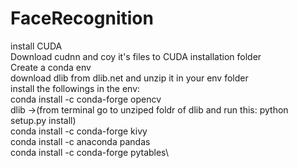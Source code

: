 # FaceRecognition
 
install CUDA \
Download cudnn and coy it's files to CUDA installation folder\
Create a conda env\
download dlib from dlib.net and unzip it in your env folder\
install the followings in the env:\
    conda install -c conda-forge opencv\
    dlib ->(from terminal go to unziped foldr of dlib and run this: python setup.py install)\
    conda install -c conda-forge kivy\
    conda install -c anaconda pandas \
    conda install -c conda-forge pytables\